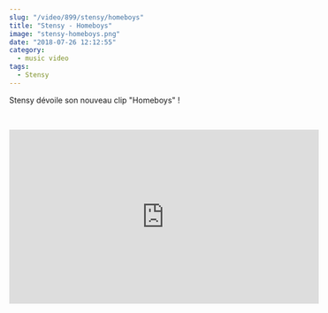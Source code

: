 ```yaml
--- 
slug: "/video/899/stensy/homeboys"
title: "Stensy - Homeboys"
image: "stensy-homeboys.png"
date: "2018-07-26 12:12:55"
category:
  - music video
tags:
  - Stensy
---
```

<p>Stensy dévoile son nouveau clip "Homeboys" !</p><br/><p><iframe width="560" height="315" src="https://www.youtube.com/embed/vFlJflgt9xY" frameborder="0" allow="autoplay; encrypted-media" allowfullscreen></iframe></p>